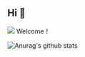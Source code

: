## Hi 👋
![](https://visitor-badge.glitch.me/badge?page_id=dav13d.readme)
Welcome！

![Anurag's github stats](https://github-readme-stats.vercel.app/api?username=dav13d&show_icons=true&theme=radical)
